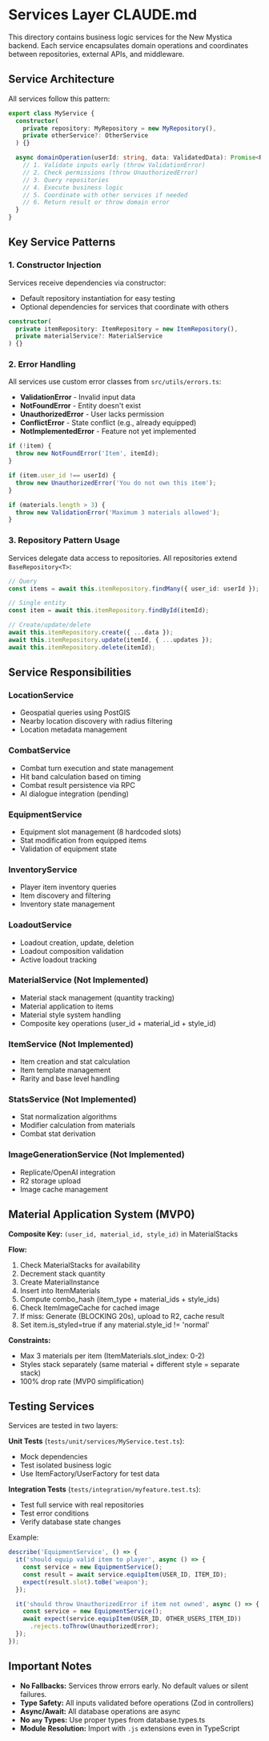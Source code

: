# Services Layer CLAUDE.md

This directory contains business logic services for the New Mystica backend. Each service encapsulates domain operations and coordinates between repositories, external APIs, and middleware.

## Service Architecture

All services follow this pattern:

```typescript
export class MyService {
  constructor(
    private repository: MyRepository = new MyRepository(),
    private otherService?: OtherService
  ) {}

  async domainOperation(userId: string, data: ValidatedData): Promise<Result> {
    // 1. Validate inputs early (throw ValidationError)
    // 2. Check permissions (throw UnauthorizedError)
    // 3. Query repositories
    // 4. Execute business logic
    // 5. Coordinate with other services if needed
    // 6. Return result or throw domain error
  }
}
```

## Key Service Patterns

### 1. Constructor Injection
Services receive dependencies via constructor:
- Default repository instantiation for easy testing
- Optional dependencies for services that coordinate with others

```typescript
constructor(
  private itemRepository: ItemRepository = new ItemRepository(),
  private materialService?: MaterialService
) {}
```

### 2. Error Handling
All services use custom error classes from `src/utils/errors.ts`:

- **ValidationError** - Invalid input data
- **NotFoundError** - Entity doesn't exist
- **UnauthorizedError** - User lacks permission
- **ConflictError** - State conflict (e.g., already equipped)
- **NotImplementedError** - Feature not yet implemented

```typescript
if (!item) {
  throw new NotFoundError('Item', itemId);
}

if (item.user_id !== userId) {
  throw new UnauthorizedError('You do not own this item');
}

if (materials.length > 3) {
  throw new ValidationError('Maximum 3 materials allowed');
}
```

### 3. Repository Pattern Usage
Services delegate data access to repositories. All repositories extend `BaseRepository<T>`:

```typescript
// Query
const items = await this.itemRepository.findMany({ user_id: userId });

// Single entity
const item = await this.itemRepository.findById(itemId);

// Create/update/delete
await this.itemRepository.create({ ...data });
await this.itemRepository.update(itemId, { ...updates });
await this.itemRepository.delete(itemId);
```

## Service Responsibilities

### LocationService
- Geospatial queries using PostGIS
- Nearby location discovery with radius filtering
- Location metadata management

### CombatService
- Combat turn execution and state management
- Hit band calculation based on timing
- Combat result persistence via RPC
- AI dialogue integration (pending)

### EquipmentService
- Equipment slot management (8 hardcoded slots)
- Stat modification from equipped items
- Validation of equipment state

### InventoryService
- Player item inventory queries
- Item discovery and filtering
- Inventory state management

### LoadoutService
- Loadout creation, update, deletion
- Loadout composition validation
- Active loadout tracking

### MaterialService (Not Implemented)
- Material stack management (quantity tracking)
- Material application to items
- Material style system handling
- Composite key operations (user_id + material_id + style_id)

### ItemService (Not Implemented)
- Item creation and stat calculation
- Item template management
- Rarity and base level handling

### StatsService (Not Implemented)
- Stat normalization algorithms
- Modifier calculation from materials
- Combat stat derivation

### ImageGenerationService (Not Implemented)
- Replicate/OpenAI integration
- R2 storage upload
- Image cache management

## Material Application System (MVP0)

**Composite Key:** `(user_id, material_id, style_id)` in MaterialStacks

**Flow:**
1. Check MaterialStacks for availability
2. Decrement stack quantity
3. Create MaterialInstance
4. Insert into ItemMaterials
5. Compute combo_hash (item_type + material_ids + style_ids)
6. Check ItemImageCache for cached image
7. If miss: Generate (BLOCKING 20s), upload to R2, cache result
8. Set item.is_styled=true if any material.style_id != 'normal'

**Constraints:**
- Max 3 materials per item (ItemMaterials.slot_index: 0-2)
- Styles stack separately (same material + different style = separate stack)
- 100% drop rate (MVP0 simplification)

## Testing Services

Services are tested in two layers:

**Unit Tests** (`tests/unit/services/MyService.test.ts`):
- Mock dependencies
- Test isolated business logic
- Use ItemFactory/UserFactory for test data

**Integration Tests** (`tests/integration/myfeature.test.ts`):
- Test full service with real repositories
- Test error conditions
- Verify database state changes

Example:
```typescript
describe('EquipmentService', () => {
  it('should equip valid item to player', async () => {
    const service = new EquipmentService();
    const result = await service.equipItem(USER_ID, ITEM_ID);
    expect(result.slot).toBe('weapon');
  });

  it('should throw UnauthorizedError if item not owned', async () => {
    const service = new EquipmentService();
    await expect(service.equipItem(USER_ID, OTHER_USERS_ITEM_ID))
      .rejects.toThrow(UnauthorizedError);
  });
});
```

## Important Notes

- **No Fallbacks:** Services throw errors early. No default values or silent failures.
- **Type Safety:** All inputs validated before operations (Zod in controllers)
- **Async/Await:** All database operations are async
- **No `any` Types:** Use proper types from database.types.ts
- **Module Resolution:** Import with `.js` extensions even in TypeScript
